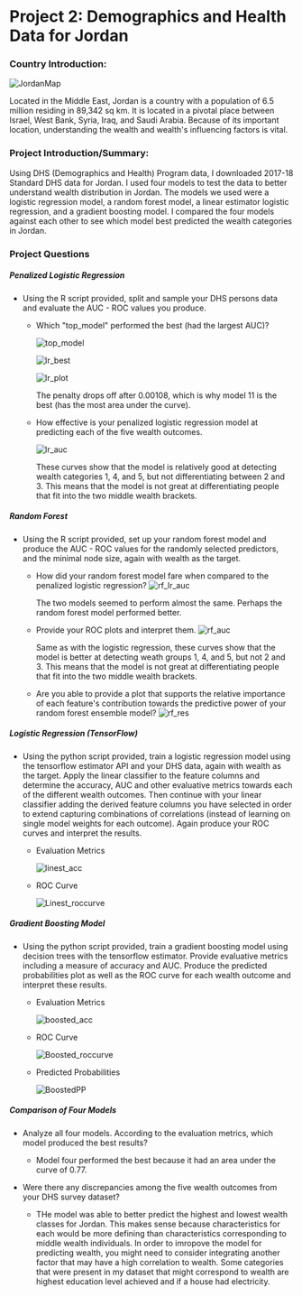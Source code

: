 # Project 2: Demographics and Health Data for Jordan

### Country Introduction:
![JordanMap](https://sglott.github.io/Data310_workbook/Jordan.jpg)

Located in the Middle East, Jordan is a country with a population of 6.5 million residing in 89,342 sq km. It is located in a pivotal place between Israel, West Bank, Syria, Iraq, and Saudi Arabia. Because of its important location, understanding the wealth and wealth's influencing factors is vital. 

### Project Introduction/Summary:
Using DHS (Demographics and Health) Program data, I downloaded 2017-18 Standard DHS data for Jordan. I used four models to test the data to better understand wealth
distribution in Jordan. The models we used were a logistic regression model, a random forest model, a linear estimator logistic regression, and a gradient boosting model. I compared the four models against each other to see which model best predicted the wealth categories in Jordan. 

### Project Questions
##### Penalized Logistic Regression
* Using the R script provided, split and sample your DHS persons data and evaluate the AUC - ROC values you produce. 
   * Which "top_model" performed the best (had the largest AUC)? 
   
      ![top_model](https://sglott.github.io/Data310_workbook/TopModelPredictor.png)
   
      ![lr_best](https://sglott.github.io/Data310_workbook/Lr_best.png)
   
      ![lr_plot](https://sglott.github.io/Data310_workbook/lr_plot.png)
   
      The penalty drops off after 0.00108, which is why model 11 is the best (has the most area under the curve). 


   * How effective is your penalized logistic regression model at predicting each of the five wealth outcomes.
      
      ![lr_auc](https://sglott.github.io/Data310_workbook/lr_auc.png)
      
      These curves show that the model is relatively good at detecting wealth categories 1, 4, and 5, but not differentiating between 2 and 3. This means that the model is not great at differentiating people that fit into the two middle wealth brackets. 

##### Random Forest
* Using the R script provided, set up your random forest model and produce the AUC - ROC values for the randomly selected predictors, and the minimal node size, again with wealth as the target. 
   * How did your random forest model fare when compared to the penalized logistic regression? 
      ![rf_lr_auc](https://sglott.github.io/Data310_workbook/rf_lr_auc.png)
      
      The two models seemed to perform almost the same. Perhaps the random forest model performed better. 

   * Provide your ROC plots and interpret them. 
      ![rf_auc](https://sglott.github.io/Data310_workbook/rf_auc.png)
      
      Same as with the logistic regression, these curves show that the model is better at detecting weath groups 1, 4, and 5, but not  2 and 3. This means that the model is not great at differentiating people that fit into the two middle wealth brackets. 
      
   * Are you able to provide a plot that supports the relative importance of each feature's contribution towards the predictive power of your random forest ensemble model?
      ![rf_res](https://sglott.github.io/Data310_workbook/rf_res.png)
      
##### Logistic Regression (TensorFlow)
* Using the python script provided, train a logistic regression model using the tensorflow estimator API and your DHS data, again with wealth as the target. Apply the linear classifier to the feature columns and determine the accuracy, AUC and other evaluative metrics towards each of the different wealth outcomes. Then continue with your linear classifier adding the derived feature columns you have selected in order to extend capturing combinations of correlations (instead of learning on single model weights for each outcome). Again produce your ROC curves and interpret the results.
   * Evaluation Metrics
   
      ![linest_acc](https://sglott.github.io/Data310_workbook/linest_acc.png)
   
   * ROC Curve
   
      ![Linest_roccurve](https://sglott.github.io/Data310_workbook/linest_roccurve.png)

##### Gradient Boosting Model
* Using the python script provided, train a gradient boosting model using decision trees with the tensorflow estimator. Provide evaluative metrics including a measure of accuracy and AUC. Produce the predicted probabilities plot as well as the ROC curve for each wealth outcome and interpret these results.
   * Evaluation Metrics

      ![boosted_acc](https://sglott.github.io/Data310_workbook/boosted_acc.png)

   * ROC Curve

      ![Boosted_roccurve](https://sglott.github.io/Data310_workbook/boost_ROCcurve.png)

   * Predicted Probabilities

      ![BoostedPP](https://sglott.github.io/Data310_workbook/boostedpp.png)


##### Comparison of Four Models
* Analyze all four models. According to the evaluation metrics, which model produced the best results? 
   * Model four performed the best because it had an area under the curve of 0.77.
   
* Were there any discrepancies among the five wealth outcomes from your DHS survey dataset?
   * THe model was able to better predict the highest and lowest wealth classes for Jordan. This makes sense because characteristics for each would be more defining than characteristics corresponding to middle wealth individuals. In order to imropove the model for predicting wealth, you might need to consider integrating another factor that may have a high correlation to wealth. Some categories that were present in my dataset that might correspond to wealth are highest education level achieved and if a house had electricity. 


